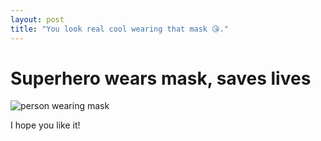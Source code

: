 ```yaml
---
layout: post
title: "You look real cool wearing that mask 😘."
---
```


# Superhero wears mask, saves lives

![person wearing mask](/MaskOn/assets/17012021_111839.jpg "Test")

I hope you like it!

